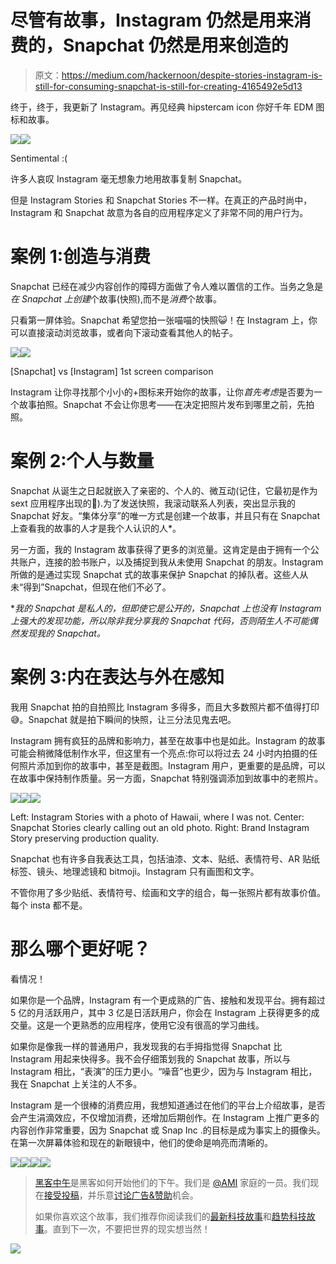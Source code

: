 # 尽管有故事，Instagram 仍然是用来消费的，Snapchat 仍然是用来创造的

> 原文：<https://medium.com/hackernoon/despite-stories-instagram-is-still-for-consuming-snapchat-is-still-for-creating-4165492e5d13>

终于，终于，我更新了 Instagram。再见经典 hipstercam icon 你好千年 EDM 图标和故事。

![](img/062c18fdc351e2c80c9c0387043cca9a.png)![](img/f7daa3d884683952946c30c145138100.png)

Sentimental :(

许多人哀叹 Instagram 毫无想象力地用故事复制 Snapchat。

但是 Instagram Stories 和 Snapchat Stories 不一样。在真正的产品时尚中，Instagram 和 Snapchat 故意为各自的应用程序定义了非常不同的用户行为。

# 案例 1:创造与消费

Snapchat 已经在减少内容创作的障碍方面做了令人难以置信的工作。当务之急是*在 Snapchat 上创建*个故事(快照),而不是*消费*个故事。

只看第一屏体验。Snapchat 希望您拍一张喵喵的快照😺！在 Instagram 上，你可以直接滚动浏览故事，或者向下滚动查看其他人的帖子。

![](img/27d000fbe1b2451150b83c74c461be4a.png)![](img/cb13921f970957e33007ae20e7c9a7e7.png)

[Snapchat] vs [Instagram] 1st screen comparison

Instagram 让你寻找那个小小的+图标来开始你的故事，让你*首先考虑*是否要为一个故事拍照。Snapchat 不会让你思考——在决定把照片发布到哪里之前，先拍照。

# 案例 2:个人与数量

Snapchat 从诞生之日起就嵌入了亲密的、个人的、微互动(记住，它最初是作为 sext 应用程序出现的🙈).为了发送快照，我滚动联系人列表，突出显示我的 Snapchat 好友。“集体分享”的唯一方式是创建一个故事，并且只有在 Snapchat 上查看我的故事的人才是我个人认识的人*。

另一方面，我的 Instagram 故事获得了更多的浏览量。这肯定是由于拥有一个公共账户，连接的脸书账户，以及捕捉到我从未使用 Snapchat 的朋友。Instagram 所做的是通过实现 Snapchat 式的故事来保护 Snapchat 的掉队者。这些人从未“得到”Snapchat，但现在他们不必了。

**我的 Snapchat 是私人的，但即使它是公开的，Snapchat 上也没有 Instagram 上强大的发现功能，所以除非我分享我的 Snapchat 代码，否则陌生人不可能偶然发现我的 Snapchat。*

# 案例 3:内在表达与外在感知

我用 Snapchat 拍的自拍照比 Instagram 多得多，而且大多数照片都不值得打印😅。Snapchat 就是拍下瞬间的快照，让三分法见鬼去吧。

Instagram 拥有疯狂的品牌和影响力，甚至在故事中也是如此。Instagram 的故事可能会稍微降低制作水平，但这里有一个亮点:你可以将过去 24 小时内拍摄的任何照片添加到你的故事中，甚至是截图。Instagram 用户，更重要的是品牌，可以在故事中保持制作质量。另一方面，Snapchat 特别强调添加到故事中的老照片。

![](img/71b715f80c7a0461e169d1dc041f2b03.png)![](img/0b438f4c588aa9474176e612373b07cb.png)![](img/57d2e1b07866749a8d764cc407229dad.png)

Left: Instagram Stories with a photo of Hawaii, where I was not. Center: Snapchat Stories clearly calling out an old photo. Right: Brand Instagram Story preserving production quality.

Snapchat 也有许多自我表达工具，包括油漆、文本、贴纸、表情符号、AR 贴纸标签、镜头、地理滤镜和 bitmoji。Instagram 只有画图和文字。

不管你用了多少贴纸、表情符号、绘画和文字的组合，每一张照片都有故事价值。每个 insta 都不是。

# 那么哪个更好呢？

看情况！

如果你是一个品牌，Instagram 有一个更成熟的广告、接触和发现平台。拥有超过 5 亿的月活跃用户，其中 3 亿是日活跃用户，你会在 Instagram 上获得更多的成交量。这是一个更熟悉的应用程序，使用它没有很高的学习曲线。

如果你是像我一样的普通用户，我发现我的右手拇指觉得 Snapchat 比 Instagram 用起来快得多。我不会仔细策划我的 Snapchat 故事，所以与 Instagram 相比，“表演”的压力更小。“噪音”也更少，因为与 Instagram 相比，我在 Snapchat 上关注的人不多。

Instagram 是一个很棒的消费应用，我想知道通过在他们的平台上介绍故事，是否会产生涓滴效应，不仅增加消费，还增加后期创作。在 Instagram 上推广更多的内容创作非常重要，因为 Snapchat 或 Snap Inc .的目标是成为事实上的摄像头。在第一次屏幕体验和现在的新眼镜中，他们的使命是响亮而清晰的。

![](img/a0f780b723fcd750f8028b1061394ab9.png)[![](img/50ef4044ecd4e250b5d50f368b775d38.png)](http://bit.ly/HackernoonFB)[![](img/979d9a46439d5aebbdcdca574e21dc81.png)](https://goo.gl/k7XYbx)[![](img/2930ba6bd2c12218fdbbf7e02c8746ff.png)](https://goo.gl/4ofytp)

> [黑客中午](http://bit.ly/Hackernoon)是黑客如何开始他们的下午。我们是 [@AMI](http://bit.ly/atAMIatAMI) 家庭的一员。我们现在[接受投稿](http://bit.ly/hackernoonsubmission)，并乐意[讨论广告&赞助](mailto:partners@amipublications.com)机会。
> 
> 如果你喜欢这个故事，我们推荐你阅读我们的[最新科技故事](http://bit.ly/hackernoonlatestt)和[趋势科技故事](https://hackernoon.com/trending)。直到下一次，不要把世界的现实想当然！

[![](img/be0ca55ba73a573dce11effb2ee80d56.png)](https://goo.gl/Ahtev1)